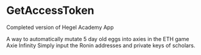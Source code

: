 # GetAccessToken
Completed version of Hegel Academy App

A way to automatically mutate 5 day old eggs into axies in the ETH game Axie Infinity
Simply input the Ronin addresses and private keys of scholars.
